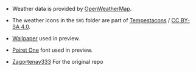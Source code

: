 -	Weather data is provided by [OpenWeatherMap](http://openweathermap.org/).

-	The weather icons in the `SVG` folder are part of [Tempestacons](https://github.com/zagortenay333/Tempestacons) / [CC BY-SA 4.0](https://creativecommons.org/licenses/by/4.0/).

-	[Wallpaper](http://nosphere.deviantart.com/art/Ns-Wp-03-447969721) used in preview.

-	[Poiret One](https://www.google.com/fonts/specimen/Poiret+One) font used in preview.

-	[Zagortenay333](https://github.com/zagortenay333/conky-Vision) For the original repo
